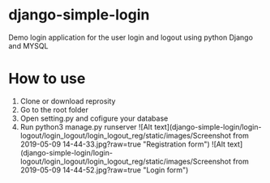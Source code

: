 # django-simple-login
Demo login application for the user login and logout using python Django and MYSQL 
# How to use
1. Clone or download reprosity 
2. Go to the root folder
3. Open setting.py and cofigure your database 
4. Run python3 manage.py runserver
![Alt text](django-simple-login/login-logout/login_logout/login_logout_reg/static/images/Screenshot from 2019-05-09 14-44-33.jpg?raw=true "Registration form")
![Alt text](django-simple-login/login-logout/login_logout/login_logout_reg/static/images/Screenshot from 2019-05-09 14-44-52.jpg?raw=true "Login form")
